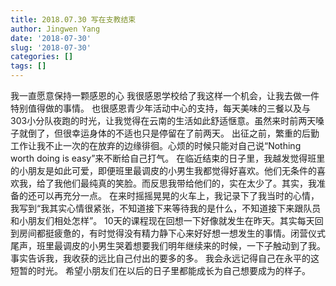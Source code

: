 ```yaml
---
title: 2018.07.30 写在支教结束
author: Jingwen Yang
date: '2018-07-30'
slug: '2018-07-30'
categories: []
tags: []
---
```


我一直愿意保持一颗感恩的心
我很感恩学校给了我这样一个机会，让我去做一件特别值得做的事情。
也很感恩青少年活动中心的支持，每天美味的三餐以及与303小分队夜跑的时光，让我觉得在云南的生活如此舒适惬意。虽然来时前两天嗓子就倒了，但很幸运身体的不适也只是停留在了前两天。
出征之前，繁重的后勤工作让我不止一次的在放弃的边缘徘徊。心烦的时候只能对自己说“Nothing worth doing is easy”来不断给自己打气。
在临近结束的日子里，我越发觉得班里的小朋友是如此可爱，即便班里最调皮的小男生我都觉得好喜欢。他们无条件的喜欢我，给了我他们最纯真的笑脸。而反思我带给他们的，实在太少了。其实，我准备的还可以再充分一点。
在来时摇摇晃晃的火车上，我记录下了我当时的心情，我写到“我其实心情很紧张，不知道接下来等待我的是什么，不知道接下来跟队员和小朋友们相处怎样”。
10天的课程现在回想一下好像就发生在昨天。其实每天回到房间都挺疲惫的，有时觉得没有精力静下心来好好想一想发生的事情。闭营仪式尾声，班里最调皮的小男生哭着想要我们明年继续来的时候，一下子触动到了我。事实告诉我，我收获的远比自己付出的要多的多。
我会永远记得自己在永平的这短暂的时光。
希望小朋友们在以后的日子里都能成长为自己想要成为的样子。
